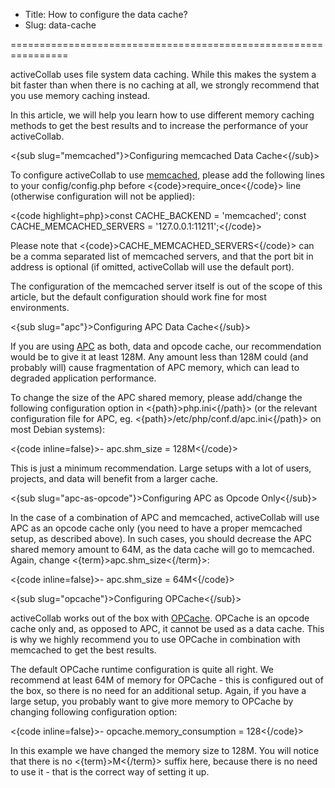 * Title: How to configure the data cache?
* Slug: data-cache

================================================================

activeCollab uses file system data caching. While this makes the system a bit faster than when there is no caching at all, we strongly recommend that you use memory caching instead. 

In this article, we will help you learn how to use different memory caching methods to get the best results and to increase the performance of your activeCollab.

<{sub slug="memcached"}>Configuring memcached Data Cache<{/sub}>

To configure activeCollab to use <a href="http://au2.php.net/memcached">memcached</a>, please add the following lines to your config/config.php before <{code}>require_once<{/code}> line (otherwise configuration will not be applied):

<{code highlight=php}>const CACHE_BACKEND = 'memcached';
const CACHE_MEMCACHED_SERVERS = '127.0.0.1:11211';<{/code}>

Please note that <{code}>CACHE_MEMCACHED_SERVERS<{/code}> can be a comma separated list of memcached servers, and that the port bit in address is optional (if omitted, activeCollab will use the default port).

The configuration of the memcached server itself is out of the scope of this article, but the default configuration should work fine for most environments.

<{sub slug="apc"}>Configuring APC Data Cache<{/sub}>

If you are using <a href="http://www.php.net/apc/">APC</a> as both, data and opcode cache, our recommendation would be to give it at least 128M. Any amount less than 128M could (and probably will) cause fragmentation of APC memory, which can lead to degraded application performance.

To change the size of the APC shared memory, please add/change the following configuration option in <{path}>php.ini<{/path}> (or the relevant configuration file for APC, eg. <{path}>/etc/php/conf.d/apc.ini<{/path}> on most Debian systems):

<{code inline=false}>- apc.shm_size = 128M<{/code}>

This is just a minimum recommendation. Large setups with a lot of users, projects, and data will benefit from a larger cache.

<{sub slug="apc-as-opcode"}>Configuring APC as Opcode Only<{/sub}>

In the case of a combination of APC and memcached, activeCollab will use APC as an opcode cache only (you need to have a proper memcached setup, as described above). In such cases, you should decrease the APC shared memory amount to 64M, as the data cache will go to memcached. Again, change <{term}>apc.shm_size<{/term}>:

<{code inline=false}>- apc.shm_size = 64M<{/code}>

<{sub slug="opcache"}>Configuring OPCache<{/sub}>

activeCollab works out of the box with <a href="http://no2.php.net/opcache">OPCache</a>. OPCache is an opcode cache only and, as opposed to APC, it cannot be used as a data cache. This is why we highly recommend you to use  OPCache in combination with memcached to get the best results. 

The default OPCache runtime configuration is quite all right. We recommend at least 64M of memory for OPCache - this is configured out of the box, so there is no need for an additional setup. Again, if you have a large setup, you probably want to give more memory to OPCache by changing following configuration option:

<{code inline=false}>- opcache.memory_consumption = 128<{/code}>

In this example we have changed the memory size to 128M. You will notice that there is no <{term}>M<{/term}> suffix here, because there is no need to use it - that is the correct way of setting it up.